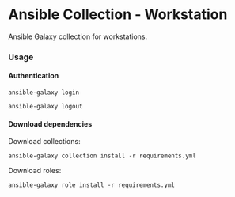 # Ansible Collection - Workstation

Ansible Galaxy collection for workstations.

### Usage

#### Authentication


```shell script
ansible-galaxy login
```

```shell script
ansible-galaxy logout
```

#### Download dependencies

Download collections:

```shell script
ansible-galaxy collection install -r requirements.yml
```

Download roles:

```shell script
ansible-galaxy role install -r requirements.yml
```